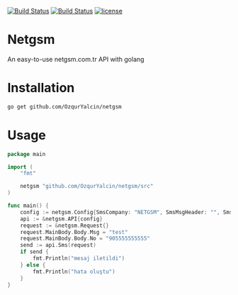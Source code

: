 [![Build Status](https://travis-ci.org/OzqurYalcin/netgsm.svg?branch=master)](https://travis-ci.org/OzqurYalcin/netgsm) [![Build Status](https://circleci.com/gh/OzqurYalcin/netgsm.svg?style=svg)](https://circleci.com/gh/OzqurYalcin/netgsm) [![license](https://img.shields.io/:license-mit-blue.svg)](https://github.com/OzqurYalcin/netgsm/blob/master/LICENSE.md)

# Netgsm
An easy-to-use netgsm.com.tr API with golang

# Installation
```bash
go get github.com/OzqurYalcin/netgsm
```

# Usage
```go
package main

import (
	"fmt"

	netgsm "github.com/OzqurYalcin/netgsm/src"
)

func main() {
	config := netgsm.Config{SmsCompany: "NETGSM", SmsMsgHeader: "", SmsUserCode: "", SmsPassword: "", ApiUrl: "https://api.netgsm.com.tr/sms/send/xml"}
	api := &netgsm.API{config}
	request := &netgsm.Request{}
	request.MainBody.Body.Msg = "test"
	request.MainBody.Body.No = "905555555555"
	send := api.Sms(request)
	if send {
		fmt.Println("mesaj iletildi")
	} else {
		fmt.Println("hata oluştu")
	}
}
```
